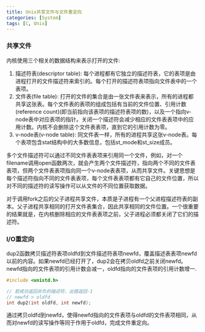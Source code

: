 ```yaml
---
title: Unix共享文件与文件重定向
categories: [System]
tags: [C, Unix]
---
```


### 共享文件

内核使用三个相关的数据结构来表示打开的文件:

1. 描述符表(descriptor table): 每个进程都有它独立的描述符表，它的表项是由进程打开的文件描述符来索引的。每个打开的描述符表项指向文件表中的一个表项。
2. 文件表(file table): 打开的文件的集合是由一张文件表来表示，所有的进程都共享这张表。每个文件表的表项的组成包括有当前的文件位置、引用计数(reference count)(即当前指向该表项的描述符表项的数)，以及一个指向v-node表中对应表项的指针。关闭一个描述符会减少相应的文件表表项中的应用计数。内核不会删除这个文件表表项，直到它的引用计数为零。
3. v-node表(v-node table): 同文件表一样，所有的进程共享这张v-node表。每个表项包含stat结构中的大多数信息，包括st_mode和st_size成员。

多个文件描述符可以通过不同文件表表项来引用同一个文件，例如，对一个filename调用open函数两次，就会产生两个文件描述符，指向两个不同的文件表表项，但两个文件表表项指向同一个v-node表表项，从而共享文件。关键思想是每个描述符指向不同的文件表表项，每个文件表表项都有它自己的文件位置，所以对不同的描述符的读写操作可以从文件的不同位置获取数据。

对于调用fork之后的父子进程共享文件，本质是子进程有一个父进程描述符表的副本。父子进程共享相同的打开文件表集合，因此共享相同的文件位置。一个很重要的结果就是，在内核删除相应的文件表表项之前，父子进程必须都关闭了它们的描述符。

### I/O重定向

dup2函数拷贝描述符表项oldfd到文件描述符表项newfd，覆盖描述表表项newfd以前的内容。如果newfd已经打开了，dup2会在拷贝oldfd之前关闭newfd。newfd指向的文件表项的引用计数会减一，oldfd指向的文件表项的引用计数增一.

``` c
#include <unistd.h>

// 若成功返回非负的描述符，出错返回-1
// newfd > oldfd
int dup2(int oldfd, int newfd);
```

通过拷贝oldfd到newfd，使得newfd指向的文件表项与oldfd的文件表项相同，从而对newfd的读写操作等同于作用于oldfd，完成文件重定向。

